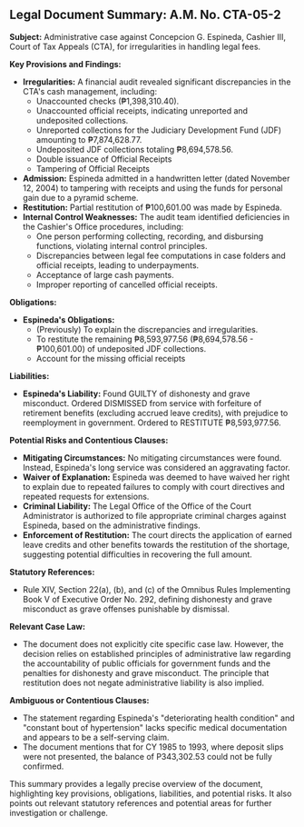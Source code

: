 ## Legal Document Summary: A.M. No. CTA-05-2

**Subject:** Administrative case against Concepcion G. Espineda, Cashier III, Court of Tax Appeals (CTA), for irregularities in handling legal fees.

**Key Provisions and Findings:**

*   **Irregularities:** A financial audit revealed significant discrepancies in the CTA's cash management, including:
    *   Unaccounted checks (₱1,398,310.40).
    *   Unaccounted official receipts, indicating unreported and undeposited collections.
    *   Unreported collections for the Judiciary Development Fund (JDF) amounting to ₱7,874,628.77.
    *   Undeposited JDF collections totaling ₱8,694,578.56.
    *   Double issuance of Official Receipts
    *   Tampering of Official Receipts
*   **Admission:** Espineda admitted in a handwritten letter (dated November 12, 2004) to tampering with receipts and using the funds for personal gain due to a pyramid scheme.
*   **Restitution:** Partial restitution of ₱100,601.00 was made by Espineda.
*   **Internal Control Weaknesses:** The audit team identified deficiencies in the Cashier's Office procedures, including:
    *   One person performing collecting, recording, and disbursing functions, violating internal control principles.
    *   Discrepancies between legal fee computations in case folders and official receipts, leading to underpayments.
    *   Acceptance of large cash payments.
    *   Improper reporting of cancelled official receipts.

**Obligations:**

*   **Espineda's Obligations:**
    *   (Previously) To explain the discrepancies and irregularities.
    *   To restitute the remaining ₱8,593,977.56 (₱8,694,578.56 - ₱100,601.00) of undeposited JDF collections.
    *   Account for the missing official receipts

**Liabilities:**

*   **Espineda's Liability:** Found GUILTY of dishonesty and grave misconduct. Ordered DISMISSED from service with forfeiture of retirement benefits (excluding accrued leave credits), with prejudice to reemployment in government. Ordered to RESTITUTE ₱8,593,977.56.

**Potential Risks and Contentious Clauses:**

*   **Mitigating Circumstances:** No mitigating circumstances were found. Instead, Espineda's long service was considered an aggravating factor.
*   **Waiver of Explanation:** Espineda was deemed to have waived her right to explain due to repeated failures to comply with court directives and repeated requests for extensions.
*   **Criminal Liability:** The Legal Office of the Office of the Court Administrator is authorized to file appropriate criminal charges against Espineda, based on the administrative findings.
*   **Enforcement of Restitution:** The court directs the application of earned leave credits and other benefits towards the restitution of the shortage, suggesting potential difficulties in recovering the full amount.

**Statutory References:**

*   Rule XIV, Section 22(a), (b), and (c) of the Omnibus Rules Implementing Book V of Executive Order No. 292, defining dishonesty and grave misconduct as grave offenses punishable by dismissal.

**Relevant Case Law:**

*   The document does not explicitly cite specific case law. However, the decision relies on established principles of administrative law regarding the accountability of public officials for government funds and the penalties for dishonesty and grave misconduct. The principle that restitution does not negate administrative liability is also implied.

**Ambiguous or Contentious Clauses:**

*   The statement regarding Espineda's "deteriorating health condition" and "constant bout of hypertension" lacks specific medical documentation and appears to be a self-serving claim.
*   The document mentions that for CY 1985 to 1993, where deposit slips were not presented, the balance of P343,302.53 could not be fully confirmed.

This summary provides a legally precise overview of the document, highlighting key provisions, obligations, liabilities, and potential risks. It also points out relevant statutory references and potential areas for further investigation or challenge.

